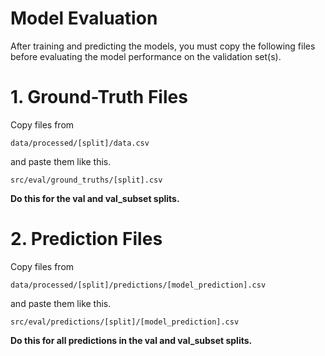 # Model Evaluation

After training and predicting the models, you must copy the following files
before evaluating the model performance on the validation set(s).

# 1. Ground-Truth Files

Copy files from

```
data/processed/[split]/data.csv
```

and paste them like this.

```
src/eval/ground_truths/[split].csv
```

**Do this for the val and val_subset splits.**

# 2. Prediction Files

Copy files from

```
data/processed/[split]/predictions/[model_prediction].csv
```

and paste them like this.

```
src/eval/predictions/[split]/[model_prediction].csv
```

**Do this for all predictions in the val and val_subset splits.**
